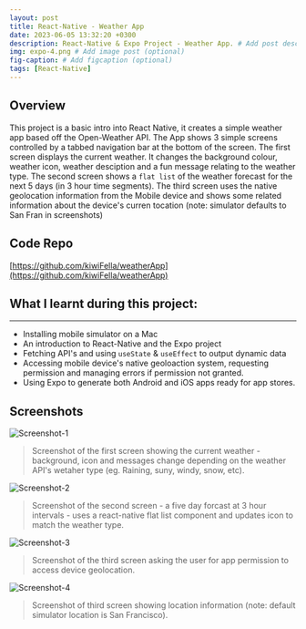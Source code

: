 ```yaml
---
layout: post
title: React-Native - Weather App
date: 2023-06-05 13:32:20 +0300
description: React-Native & Expo Project - Weather App. # Add post description (optional)
img: expo-4.png # Add image post (optional)
fig-caption: # Add figcaption (optional)
tags: [React-Native]
---
```


## Overview



This project is a basic intro into React Native, it creates a simple weather app based off the Open-Weather API. 
The App shows 3 simple screens controlled by a tabbed navigation bar at the bottom of the screen. 
The first screen displays the current weather. It changes the background colour, weather icon, weather desciption and a fun message relating to the weather type.
The second screen shows a `flat list` of the weather forecast for the next 5 days (in 3 hour time segments).
The third screen uses the native geolocation information from the Mobile device and shows some related information about the device's curren tocation (note: simulator defaults to San Fran in screenshots)


## Code Repo
[https://github.com/kiwiFella/weatherApp](https://github.com/kiwiFella/weatherApp)
 


## What I learnt during this project:
--------------------
- Installing mobile simulator on a Mac
- An introduction to React-Native and the Expo project
- Fetching API's and using `useState` & `useEffect` to output dynamic data
- Accessing mobile device's native geoloaction system, requesting permission and managing errors if permission not granted.
- Using Expo to generate both Android and iOS apps ready for app stores.

## Screenshots

![Screenshot-1]({{site.baseurl}}/assets/img/expo-1/expo-1.png)
>Screenshot of the first screen showing the current weather - background, icon and messages change depending on the weather API's wetaher type (eg. Raining, suny, windy, snow, etc).

![Screenshot-2]({{site.baseurl}}/assets/img/expo-1/expo-2.png)
>Screenshot of the second screen - a five day forcast at 3 hour intervals - uses a react-native flat list component and updates icon to match the weather type.

![Screenshot-3]({{site.baseurl}}/assets/img/expo-1/expo-3.png)
>Screenshot of the third screen asking the user for app permission to access device geolocation.

![Screenshot-4]({{site.baseurl}}/assets/img/expo-1/expo-4.png)
>Screenshot of third screen showing location information (note: default simulator location is San Francisco).


